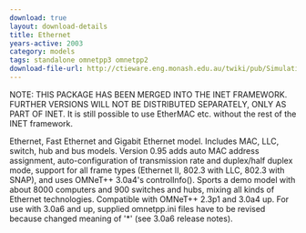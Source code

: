 ```yaml
---
download: true
layout: download-details
title: Ethernet
years-active: 2003
category: models
tags: standalone omnetpp3 omnetpp2
download-file-url: http://ctieware.eng.monash.edu.au/twiki/pub/Simulation/EtherNet/Ethernet-0.95-src.tgz
---
```


NOTE: THIS PACKAGE HAS BEEN MERGED INTO THE INET FRAMEWORK. FURTHER VERSIONS
WILL NOT BE DISTRIBUTED SEPARATELY, ONLY AS PART OF INET. It is still possible
to use EtherMAC etc. without the rest of the INET framework.

Ethernet, Fast Ethernet and Gigabit Ethernet model. Includes MAC, LLC, switch,
hub and bus models.  Version 0.95 adds auto MAC address assignment,
auto-configuration of transmission rate and duplex/half duplex mode, support for
all frame types (Ethernet II, 802.3 with LLC, 802.3 with SNAP), and uses OMNeT++
3.0a4's controlInfo(). Sports a demo model with about 8000 computers and 900
switches and hubs, mixing all kinds of Ethernet technologies. Compatible with
OMNeT++ 2.3p1 and 3.0a4 up. For use with 3.0a6 and up, supplied omnetpp.ini
files have to be revised because changed meaning of '*' (see 3.0a6 release
notes).
